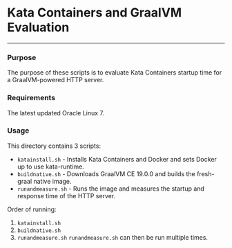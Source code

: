 # Kata Containers and GraalVM Evaluation
---
### Purpose
The purpose of these scripts is to evaluate Kata Containers startup time for a GraalVM-powered HTTP server.
### Requirements
The latest updated Oracle Linux 7.
### Usage
This directory contains 3 scripts:
- ```katainstall.sh``` - Installs Kata Containers and Docker and sets Docker up to use kata-runtime.
- ```buildnative.sh``` - Downloads GraalVM CE 19.0.0 and builds the fresh-graal native image.
- ```runandmeasure.sh``` - Runs the image and measures the startup and response time of the HTTP server.

Order of running:
1. ```katainstall.sh```
2. ```buildnative.sh```
3. ```runandmeasure.sh```
```runandmeasure.sh``` can then be run multiple times.
